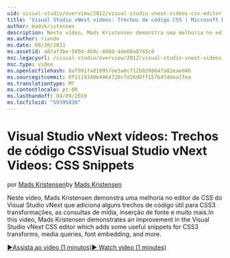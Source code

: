 ```yaml
---
uid: visual-studio/overview/2012/visual-studio-vnext-videos-css-editor-snippets
title: 'Visual Studio vNext vídeos: Trechos de código CSS | Microsoft Docs'
author: madskristensen
description: Neste vídeo, Mads Kristensen demonstra uma melhoria no editor de CSS do Visual Studio vNext que adiciona alguns trechos de código útil para transformações do CSS3, q de mídia...
ms.author: riande
ms.date: 08/30/2011
ms.assetid: a87af3be-589d-4b0c-846d-4de60a8745c0
msc.legacyurl: /visual-studio/overview/2012/visual-studio-vnext-videos-css-editor-snippets
msc.type: video
ms.openlocfilehash: 8af991fad10957ee5a0c712b0298647a02eaed46
ms.sourcegitcommit: 0f1119340e4464720cfd16d0ff15764746ea1fea
ms.translationtype: MT
ms.contentlocale: pt-BR
ms.lasthandoff: 04/09/2019
ms.locfileid: "59395830"
---
```

# <a name="visual-studio-vnext-videos-css-snippets"></a><span data-ttu-id="e6115-103">Visual Studio vNext vídeos: Trechos de código CSS</span><span class="sxs-lookup"><span data-stu-id="e6115-103">Visual Studio vNext Videos: CSS Snippets</span></span>

<span data-ttu-id="e6115-104">por [Mads Kristensen](https://github.com/madskristensen)</span><span class="sxs-lookup"><span data-stu-id="e6115-104">by [Mads Kristensen](https://github.com/madskristensen)</span></span>

<span data-ttu-id="e6115-105">Neste vídeo, Mads Kristensen demonstra uma melhoria no editor de CSS do Visual Studio vNext que adiciona alguns trechos de código útil para CSS3 transformações, as consultas de mídia, inserção de fonte e muito mais.</span><span class="sxs-lookup"><span data-stu-id="e6115-105">In this video, Mads Kristensen demonstrates an improvement in the Visual Studio vNext CSS editor which adds some useful snippets for CSS3 transforms, media queries, font embedding, and more.</span></span>

[<span data-ttu-id="e6115-106">&#9654;Assista ao vídeo (1 minutos)</span><span class="sxs-lookup"><span data-stu-id="e6115-106">&#9654; Watch video (1 minutes)</span></span>](https://channel9.msdn.com/Blogs/ASP-NET-Site-Videos/visual-studio-vnext-videos-css-editor-snippets)
